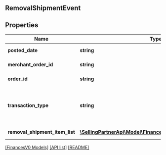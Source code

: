 ## RemovalShipmentEvent

## Properties

Name | Type | Description | Notes
------------ | ------------- | ------------- | -------------
**posted_date** | **string** | A date string in ISO 8601 format. | [optional]
**merchant_order_id** | **string** | The merchant removal orderId. | [optional]
**order_id** | **string** | The identifier for the removal shipment order. | [optional]
**transaction_type** | **string** | The type of removal order.<br><br>Possible values:<br><br>* WHOLESALE_LIQUIDATION | [optional]
**removal_shipment_item_list** | [**\SellingPartnerApi\Model\FinancesV0\RemovalShipmentItem[]**](RemovalShipmentItem.md) | A list of information about removal shipment items. | [optional]

[[FinancesV0 Models]](../) [[API list]](../../Api) [[README]](../../../README.md)
